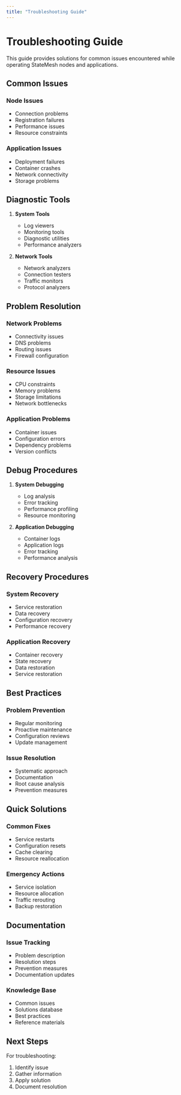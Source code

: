 ```yaml
---
title: "Troubleshooting Guide"
---
```


# Troubleshooting Guide

This guide provides solutions for common issues encountered while operating StateMesh nodes and applications.

## Common Issues

### Node Issues
* Connection problems
* Registration failures
* Performance issues
* Resource constraints

### Application Issues
* Deployment failures
* Container crashes
* Network connectivity
* Storage problems

## Diagnostic Tools

1. **System Tools**
    * Log viewers
    * Monitoring tools
    * Diagnostic utilities
    * Performance analyzers

2. **Network Tools**
    * Network analyzers
    * Connection testers
    * Traffic monitors
    * Protocol analyzers

## Problem Resolution

### Network Problems
* Connectivity issues
* DNS problems
* Routing issues
* Firewall configuration

### Resource Issues
* CPU constraints
* Memory problems
* Storage limitations
* Network bottlenecks

### Application Problems
* Container issues
* Configuration errors
* Dependency problems
* Version conflicts

## Debug Procedures

1. **System Debugging**
    * Log analysis
    * Error tracking
    * Performance profiling
    * Resource monitoring

2. **Application Debugging**
    * Container logs
    * Application logs
    * Error tracking
    * Performance analysis

## Recovery Procedures

### System Recovery
* Service restoration
* Data recovery
* Configuration recovery
* Performance recovery

### Application Recovery
* Container recovery
* State recovery
* Data restoration
* Service restoration

## Best Practices

### Problem Prevention
* Regular monitoring
* Proactive maintenance
* Configuration reviews
* Update management

### Issue Resolution
* Systematic approach
* Documentation
* Root cause analysis
* Prevention measures

## Quick Solutions

### Common Fixes
* Service restarts
* Configuration resets
* Cache clearing
* Resource reallocation

### Emergency Actions
* Service isolation
* Resource allocation
* Traffic rerouting
* Backup restoration

## Documentation

### Issue Tracking
* Problem description
* Resolution steps
* Prevention measures
* Documentation updates

### Knowledge Base
* Common issues
* Solutions database
* Best practices
* Reference materials

## Next Steps

For troubleshooting:

1. Identify issue
2. Gather information
3. Apply solution
4. Document resolution
